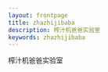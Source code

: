 ```yaml
---
layout: frontpage
title: zhazhijibaba
description: 榨汁机爸爸实验室
keywords: zhazhijibaba
---
```


榨汁机爸爸实验室
